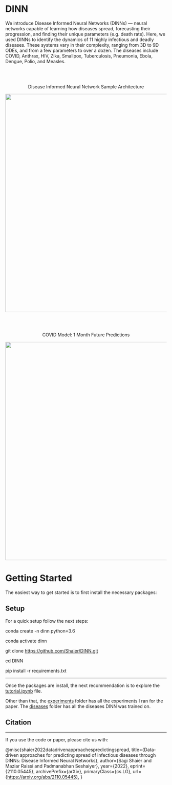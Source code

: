 # DINN
We introduce Disease Informed Neural Networks (DINNs) — neural networks capable of learning how diseases spread, forecasting their progression, and finding their unique parameters (e.g. death rate). Here, we used DINNs to identify the dynamics of 11 highly infectious and deadly diseases. These systems vary in their complexity, ranging from 3D to 9D ODEs, and from a few parameters to over a dozen. The diseases include COVID, Anthrax, HIV, Zika, Smallpox, Tuberculosis, Pneumonia, Ebola, Dengue, Polio, and Measles.

<br/><br/>

<p align="center">
   Disease Informed Neural Network Sample Architecture</span>
</p>

<div align="center">
<!--    <br/><br/> -->
  <img src="https://github.com/Shaier/DINN/blob/master/DINN_Sample_Architecture.png" width="680" /> 
<!--   <br/><br/> -->
</div>

<br/><br/>

<p align="center">
   COVID Model: 1 Month Future Predictions </span>
</p>

<div align="center">
<!--    <br/><br/> -->
  <img src="https://github.com/Shaier/DINN/blob/master/Experiments/real_data/covid_real_data_cumulative_cases.jpg" width="680" /> 
<!--   <br/><br/> -->
</div>

# Getting Started
The easiest way to get started is to first install the necessary packages:

## Setup
For a quick setup follow the next steps:

conda create -n dinn python=3.6

conda activate dinn

git clone https://github.com/Shaier/DINN.git

cd DINN

pip install -r requirements.txt

----------------------------------------------------------------------------------------------------------------------------------------------------------------------------------------------------------------------------------------------------------------------------------------------------------------------------------

Once the packages are install, the next recommendation is to explore the [tutorial.ipynb](tutorial.ipynb) file.

Other than that, the [experiments](https://github.com/Shaier/DINN/tree/master/Experiments) folder has all the experiments I ran for the paper.
The [diseases](https://github.com/Shaier/DINN/tree/master/Diseases) folder has all the diseases DINN was trained on.


## Citation 
------------ 
If you use the code or paper, please cite us with: 

@misc{shaier2022datadrivenapproachespredictingspread,
      title={Data-driven approaches for predicting spread of infectious diseases through DINNs: Disease Informed Neural Networks}, 
      author={Sagi Shaier and Maziar Raissi and Padmanabhan Seshaiyer},
      year={2022},
      eprint={2110.05445},
      archivePrefix={arXiv},
      primaryClass={cs.LG},
      url={https://arxiv.org/abs/2110.05445}, 
}
